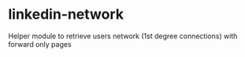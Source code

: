 linkedin-network
================

Helper module to retrieve users network (1st degree connections) with forward only pages